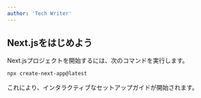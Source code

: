 ```yaml
---
author: 'Tech Writer'
---
```


## Next.jsをはじめよう

Next.jsプロジェクトを開始するには、次のコマンドを実行します。

```bash
npx create-next-app@latest
```

これにより、インタラクティブなセットアップガイドが開始されます。

